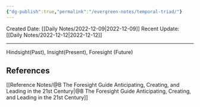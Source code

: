 ```yaml
---
{"dg-publish":true,"permalink":"/evergreen-notes/temporal-triad/"}
---
```



Created Date: [[Daily Notes/2022-12-09\|2022-12-09]]
Recent Update:  [[Daily Notes/2022-12-12\|2022-12-12]]

---

Hindsight(Past), 
Insight(Present), 
Foresight (Future)






## References
[[Reference Notes/@B The Foresight Guide Anticipating, Creating, and Leading in the 21st Century\|@B The Foresight Guide Anticipating, Creating, and Leading in the 21st Century]]

